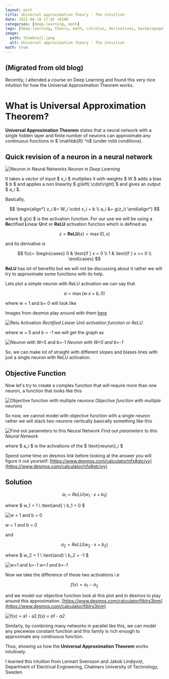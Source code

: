 ```yaml
---
layout: post
title: Universal approximation theory - The intuition
date: 2021-06-10 17:02 +0100
categories: [deep-learning, math]
tags: [deep-learning, theory, math, calculus, derivatives, backpropagation, neural-networks]
image:
  path: thumbnail.jpeg
  alt: Universal approximation theory - The intuition
math: true
---
```


## (Migrated from old blog)

Recently, I attended a course on Deep Learning and found this very nice intuition for how the Universal Approximation Theorem works.

# What is Universal Approximation Theorem?

**Universal Approximation Theorem** states that a neural network with a single hidden layer and finite number of neurons can approximate any continuous functions in $ \mathbb{R} ^n$ (under mild conditions).

## Quick revision of a neuron in a neural network

![Neuron in Neural Networks](neuron.jpeg)
_Neuron in Deep Learning_

It takes a vector of input $ x_i $ multiplies it with weights $ W $ adds a bias $ b $ and applies a non linearity $ g\left( \cdot\right) $ and gives an output $ a_i $.

Basically,

$$ \begin{align*}
z_i &= W_i \cdot x_i + b \\
a_i &= g(z_i)
\end{align*} $$

where $ g(x) $ is the activation function. For our use we will be using a **Re**ctified **L**inear **U**nit or **ReLU** activation function which is defined as

$$ z = \mathbf{ReLU}(x) = \max(0, x)$$

 and its derivative is


$$
f(x)=
\begin{cases}
0 & \text{if } x < 0 \\
1 & \text{if } x >= 0 \\
\end{cases}
$$

**ReLU** has lot of benefits but we will not be discussing about it rather we will try to approximate some functions with its help.

Lets plot a simple neuron with ReLU activation we can say that

$$ a = \max(w.x + b, 0) $$

where w = 1 and b= 0 will look like

Images from desmos play around with them [here](https://www.desmos.com/calculator/5whjspwgcm)

![Relu Activation](Relu-Activation.png)
_Rectified Linear Unit activation function or ReLU_

where w = 5 and b = -1 we will get the graph as

![Neuron with W=5 and b=-1](Neuron_with_W_5_and_b_-1.png)
_Neuron with W=5 and b=-1_

So, we can make lot of straight with different slopes and biases lines with just a single neuron with ReLU activation.

## Objective Function

Now let's try to create a complex function that will require more than one neuron, a function that looks like this

![Objective function with multiple neurons](Objective-function-multiple-neurons.png)
_Objective function with multiple neurons_

So now, we cannot model with objective function with a single neuron rather we will stack two neurons vertically basically something like this

![Find out parameters to this Neural Network](Objective-function.jpeg)
_Find out parameters to this Neural Network_

where $ a_i $ is the activations of the $ \text{neuron}_i $

Spend some time on desmos link before looking at the answer you will figure it out yourself:
[https://www.desmos.com/calculator/nfx8gtciyy](https://www.desmos.com/calculator/nfx8gtciyy)

## Solution

$$ a_1 = ReLU\left(w_1 \cdot x + b_1\right) $$

where $ w_1 = 1 \ \text{and} \ b_1 = 0 $

![w = 1 and b = 0](w_1_b_0.png)

w = 1 and b = 0

and

$$ a_2 = ReLU\left(w_2 \cdot x + b_2\right) $$

 where $ w_2 = 1 \ \text{and} \ b_2 = -1 $

![w=1 and b=-1](w_1_b_-1.png)
_w=1 and b=-1_

Now we take the difference of these two activations i.e

$$ f(x) = a_1 - a_2 $$

 and we model our objective function look at this plot and in desmos to play around this approximation.
[https://www.desmos.com/calculator/fiblrs3lnm](https://www.desmos.com/calculator/fiblrs3lnm)

![f(x) = a1 - a2](a_1-a_2.png)
_f(x) = a1 - a2_

Similarly, by combining many networks in parallel like this, we can model any piecewise constant function and this family is rich enough to approximate any continuous function.

Thus, showing us how the **Universal Approximation Theorem** works intuitively.

I learned this intuition from Lennart Svensson and Jakob Lindqvist, Department of Electrical Engineering, Chalmers University of Technology, Sweden
